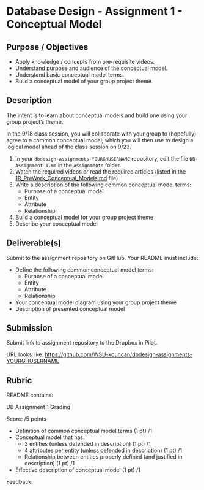 # Database Design - Assignment 1 - Conceptual Model

## Purpose / Objectives

- Apply knowledge / concepts from pre-requisite videos.
- Understand purpose and audience of the conceptual model.
- Understand basic conceptual model terms.
- Build a conceptual model of your group project theme.

## Description

The intent is to learn about conceptual models and build one using your group project’s theme.

In the 9/18 class session, you will collaborate with your group to (hopefully) agree to a common conceptual model, which you will then use to design a logical model ahead of the class session on 9/23.

1. In your `dbdesign-assignments-YOURGHUSERNAME` repository, edit the file `DB-Assignment-1.md` in the `Assignments` folder.
2. Watch the required videos or read the required articles (listed in the [1R_PreWork_Conceptual_Models.md](1R_PreWork_Conceptual_Models.md) file)
3. Write a description of the following common conceptual model terms:
	- Purpose of a conceptual model
	- Entity
	- Attribute
	- Relationship
4. Build a conceptual model for your group project theme
5. Describe your conceptual model


## Deliverable(s)

Submit to the assignment repository on GitHub.  Your README must include:

- Define the following common conceptual model terms:
	- Purpose of a conceptual model
	- Entity
	- Attribute
	- Relationship
- Your conceptual model diagram using your group project theme
- Description of presented conceptual model

## Submission

Submit link to assignment repository to the Dropbox in Pilot. 

URL looks like: https://github.com/WSU-kduncan/dbdesign-assignments-YOURGHUSERNAME

## Rubric

README contains:

DB Assignment 1 Grading

Score:  /5 points
- Definition of common conceptual model terms (1 pt)   /1
- Conceptual model that has:
	- 3 entities (unless defended in description) (1 pt)   /1
	- 4 attributes per entity (unless defended in description) (1 pt)   /1
	- Relationship between entities properly defined (and justified in description) (1 pt)   /1
- Effective description of conceptual model (1 pt)   /1

Feedback: 
